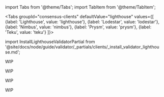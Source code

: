import Tabs from '@theme/Tabs';
import TabItem from '@theme/TabItem';

<Tabs groupId="consensus-clients" defaultValue="lighthouse" values={[
  {label: 'Lighthouse', value: 'lighthouse'},
  {label: 'Lodestar', value: 'lodestar'},
  {label: 'Nimbus', value: 'nimbus'},
  {label: 'Prysm', value: 'prysm'},
  {label: 'Teku', value: 'teku'}
    ]}>
  <TabItem value="lighthouse">

import InstallLighthouseValidatorPartial from '@site/docs/node/guide/validator/_partials/clients/_install_validator_lighthouse.md';

<InstallLighthouseValidatorPartial />

  </TabItem>

  <TabItem value="lodestar">
  <p>WIP</p>
  </TabItem>

  <TabItem value="nimbus">
  <p>WIP</p>
  </TabItem>

  <TabItem value="prysm">
  <p>WIP</p>
  </TabItem>

  <TabItem value="teku">
  <p>WIP</p>
  </TabItem>
</Tabs>